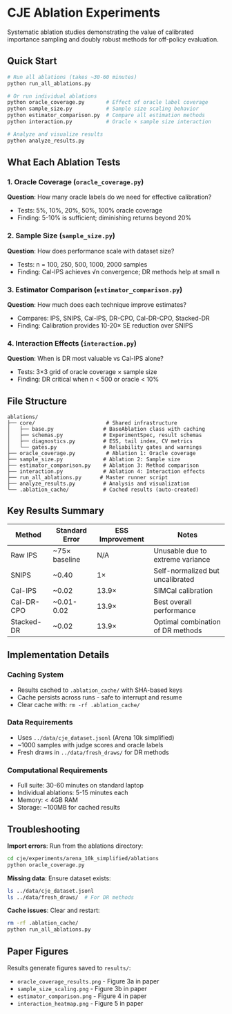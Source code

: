 # CJE Ablation Experiments

Systematic ablation studies demonstrating the value of calibrated importance sampling and doubly robust methods for off-policy evaluation.

## Quick Start

```bash
# Run all ablations (takes ~30-60 minutes)
python run_all_ablations.py

# Or run individual ablations
python oracle_coverage.py       # Effect of oracle label coverage
python sample_size.py           # Sample size scaling behavior
python estimator_comparison.py  # Compare all estimation methods
python interaction.py           # Oracle × sample size interaction

# Analyze and visualize results
python analyze_results.py
```

## What Each Ablation Tests

### 1. Oracle Coverage (`oracle_coverage.py`)
**Question**: How many oracle labels do we need for effective calibration?
- Tests: 5%, 10%, 20%, 50%, 100% oracle coverage
- Finding: 5-10% is sufficient; diminishing returns beyond 20%

### 2. Sample Size (`sample_size.py`)  
**Question**: How does performance scale with dataset size?
- Tests: n = 100, 250, 500, 1000, 2000 samples
- Finding: Cal-IPS achieves √n convergence; DR methods help at small n

### 3. Estimator Comparison (`estimator_comparison.py`)
**Question**: How much does each technique improve estimates?
- Compares: IPS, SNIPS, Cal-IPS, DR-CPO, Cal-DR-CPO, Stacked-DR
- Finding: Calibration provides 10-20× SE reduction over SNIPS

### 4. Interaction Effects (`interaction.py`)
**Question**: When is DR most valuable vs Cal-IPS alone?
- Tests: 3×3 grid of oracle coverage × sample size
- Finding: DR critical when n < 500 or oracle < 10%

## File Structure

```
ablations/
├── core/                       # Shared infrastructure
│   ├── base.py                # BaseAblation class with caching
│   ├── schemas.py             # ExperimentSpec, result schemas
│   ├── diagnostics.py         # ESS, tail index, CV metrics
│   └── gates.py               # Reliability gates and warnings
├── oracle_coverage.py          # Ablation 1: Oracle coverage
├── sample_size.py             # Ablation 2: Sample size  
├── estimator_comparison.py    # Ablation 3: Method comparison
├── interaction.py             # Ablation 4: Interaction effects
├── run_all_ablations.py      # Master runner script
├── analyze_results.py         # Analysis and visualization
└── .ablation_cache/           # Cached results (auto-created)
```

## Key Results Summary

| Method | Standard Error | ESS Improvement | Notes |
|--------|---------------|-----------------|--------|
| Raw IPS | ~75× baseline | N/A | Unusable due to extreme variance |
| SNIPS | ~0.40 | 1× | Self-normalized but uncalibrated |
| Cal-IPS | ~0.02 | 13.9× | SIMCal calibration |
| Cal-DR-CPO | ~0.01-0.02 | 13.9× | Best overall performance |
| Stacked-DR | ~0.02 | 13.9× | Optimal combination of DR methods |

## Implementation Details

### Caching System
- Results cached to `.ablation_cache/` with SHA-based keys
- Cache persists across runs - safe to interrupt and resume
- Clear cache with: `rm -rf .ablation_cache/`

### Data Requirements
- Uses `../data/cje_dataset.jsonl` (Arena 10k simplified)
- ~1000 samples with judge scores and oracle labels
- Fresh draws in `../data/fresh_draws/` for DR methods

### Computational Requirements
- Full suite: 30-60 minutes on standard laptop
- Individual ablations: 5-15 minutes each
- Memory: < 4GB RAM
- Storage: ~100MB for cached results

## Troubleshooting

**Import errors**: Run from the ablations directory:
```bash
cd cje/experiments/arena_10k_simplified/ablations
python oracle_coverage.py
```

**Missing data**: Ensure dataset exists:
```bash
ls ../data/cje_dataset.jsonl
ls ../data/fresh_draws/  # For DR methods
```

**Cache issues**: Clear and restart:
```bash
rm -rf .ablation_cache/
python run_all_ablations.py
```

## Paper Figures

Results generate figures saved to `results/`:
- `oracle_coverage_results.png` - Figure 3a in paper
- `sample_size_scaling.png` - Figure 3b in paper  
- `estimator_comparison.png` - Figure 4 in paper
- `interaction_heatmap.png` - Figure 5 in paper